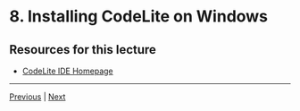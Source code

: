 # 8. Installing CodeLite on Windows

##  Resources for this lecture


-   [CodeLite IDE Homepage](https://codelite.org/)

---

[Previous](./7_Installing-the-C%2B%2B-Compiler-on-Windows.md) | [Next](./9_Configuring-CodeLite-on-Windows.md)